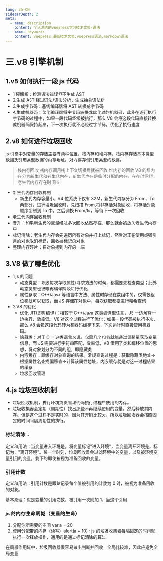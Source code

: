 ```yaml
---
lang: zh-CN
sidebarDepth: 2
meta:
  - name: description
    content: 个人总结的vuepress学习技术文档-语法
  - name: keywords
    content: vuepress,最新技术文档,vuepress语法,markdown语法
---
```


# 三.v8 引擎机制

## 1.v8 如何执行一段 js 代码

- 1.预解析：检测语法错误但不生成 AST
- 2.生成 AST:经过词法/语法分析，生成抽象语法树
- 3.生成字节码：基线编译器将 AST 转换成字节码
- 4.生成机器码：优化编译器将字节码转换成优化过的机器码，此外在逐行执行字节码的过程中，如果一段代码经常被执行，那么 V8 会将这段代码直接转换成机器码保持起来，下一次执行就不必经过字节码，优化了执行速度

## 2.v8 如何进行垃圾回收

js 引擎中对变量的存储主要有两种位置，栈内存和堆内存，栈内存存储基本类型数据及引用类型数据的内存地址，对内存存储引用类型的数据。

> 栈内存回收
> 栈内存调用栈上下文切换后就被回收
> 堆内存的回收
> V8 的堆内存分为新生代和老生代内存，新生代内存是临时分配的内存，存在时间短，老生代内存存在时间长

- 新生代内存回收机制
  - 新生代内存容量小，64 位系统下仅有 32M，新生代内存分为 From、To 两部分，进行垃圾回收时，先扫描 From,将非存活对象回收，将存活对象顺序复制到 To 中，之后调换 From/to，等待下一次回收
- 老生代内存回收机制
- 晋升：如果新生代的变量经过多次回收依然存在，那么就会被放入老生代内存中
- 标记清除：老生代内存会先遍历所有对象并打上标记，然后对正在使用或强引用的对象取消标记，回收被标记的对象
- 整理内存碎片；把对象挪到内存的一端

## 3.V8 做了哪些优化

- 1.js 的问题
  - 动态类型：导致每次存取属性/寻求方法的时候，都需要先检查类型；此外动态类型也很难再编译阶段进行优化
  - 属性存取：C++/Java 等语言中方法、属性时存储在数组中的，仅需数组位移就可以获取，而 JS 存储在对象中，每次获取都要进行哈希查询
- 2.V8 的优化
  - 优化 JIT(即时编译)：相较于 C++/Java 这类编译型语言，JS 一边解释一边执行，效率低。V8 对这个过程进行了优化：如果一段代码被执行多次，那么 V8 会把这段代码转为机器码缓存下来，下次运行时直接使用机器码。
  - 隐藏类：对于 C++这类语言来说，仅需几个指令就能通过偏移量获取变量信息，而 JS 需要进行字符串匹配，效率低，V8 借用了类和偏移位置的思想，将对象划分为不同的组，即隐藏类
  - 内嵌缓存：即缓存对象查询的结果。常规查询过程是：获取隐藏类地址->根据属性名查找偏移值->计算该属性地址，内嵌缓存就是对这一过程结果的缓存
  - 垃圾回收管理

## 4.js 垃圾回收机制

- 垃圾回收机制，执行环境负责管理代码执行过程中使用的内存。
- 垃圾收集器会定期（周期性）找出那些不再继续使用的变量，然后释放其内存。但是这个过程不是实时的，因为其开销比较大，所以垃圾回收器会按照固定的时间间隔周期性的执行。

### 标记清除：

定义和用法：当变量进入环境是，将变量标记"进入环境"，当变量离开环境是，标记为："离开环境"。某一个时刻，垃圾回收器会过滤环境中的变量，以及被环境变量引用的变量，剩下的即使被视为准备回收的变量。

### 引用计数

定义和用法：引用计数是跟踪记录每个值被引用的计数为 0 时，被视为准备回收的对象。

基本原理：就是变量的引用次数，被引用一次则加 1，当这个引用

### js 的内存生命周期（变量的生命）

1.  分配你所需要的空间 var a = 20
2.  使用分配带的内存（读写）alert(a + 10)
    r
    js 的垃圾收集器每隔固定的时间就执行一次释放操作，通用的是通过标记清除的算法

在局部作用域中，垃圾回收器很容易做出判断并回收，全局比较难，因此应避免全局变量
